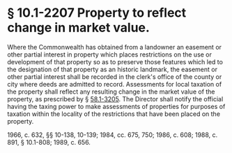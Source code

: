 # § 10.1-2207 Property to reflect change in market value.

<p>Where the Commonwealth has obtained from a landowner an easement or other partial interest in property which places restrictions on the use or development of that property so as to preserve those features which led to the designation of that property as an historic landmark, the easement or other partial interest shall be recorded in the clerk's office of the county or city where deeds are admitted to record. Assessments for local taxation of the property shall reflect any resulting change in the market value of the property, as prescribed by § <a href='http://law.lis.virginia.gov/vacode/58.1-3205/'>58.1-3205</a>. The Director shall notify the official having the taxing power to make assessments of properties for purposes of taxation within the locality of the restrictions that have been placed on the property.</p><p>1966, c. 632, §§ 10-138, 10-139; 1984, cc. 675, 750; 1986, c. 608; 1988, c. 891, § 10.1-808; 1989, c. 656.</p>